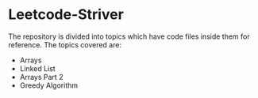 # Leetcode-Striver

The repository is divided into topics which have code files inside them for reference. The topics covered are: 

   - Arrays
   - Linked List
   - Arrays Part 2
   - Greedy Algorithm